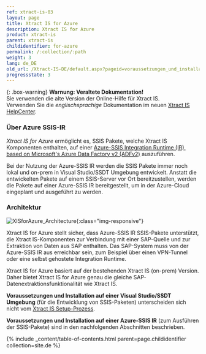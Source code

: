 ```yaml
---
ref: xtract-is-03
layout: page
title: Xtract IS for Azure
description: Xtract IS for Azure
product: xtract-is
parent: xtract-is
childidentifier: for-azure
permalink: /:collection/:path
weight: 3
lang: de_DE
old_url: /Xtract-IS-DE/default.aspx?pageid=voraussetzungen_und_installation___xis_for_azure
progressstate: 3
---
```


{: .box-warning}
**Warnung: Veraltete Dokumentation!** <br>
Sie verwenden die alte Version der Online-Hilfe für Xtract IS.<br>
Verwenden Sie die *englischsprachige* Dokumentation im neuen [Xtract IS HelpCenter](https://helpcenter.theobald-software.com/xtract-is/xtract-is-for-azure/introduction/).

### Über Azure SSIS-IR

*Xtract IS for Azure* ermöglicht es, SSIS Pakete, welche Xtract IS Komponenten enthalten, auf einer [Azure-SSIS Integration Runtime (IR), based on Microsoft's Azure Data Factory v2 (ADFv2)](https://azure.microsoft.com/en-us/blog/lift-sql-server-integration-services-packages-to-azure-with-azure-data-factory/) auszuführen.

Bei der Nutzung der Azure-SSIS IR werden die SSIS Pakete immer noch lokal und on-prem in Visual Studio/SSDT Umgebung entwickelt.
Anstatt die entwickelten Pakete auf einem SSIS-Server vor Ort bereitzustellen, werden die Pakete auf einer Azure-SSIS IR bereitgestellt, um in der Azure-Cloud eingeplant und ausgeführt zu werden.

### Architektur

![XISforAzure_Architecture](/img/content/xis/Xtract_IS_for_Azure.png){:class="img-responsive"}

Xtract IS for Azure stellt sicher, dass Azure-SSIS IR SSIS-Pakete unterstützt, die Xtract IS-Komponenten zur Verbindung mit einer SAP-Quelle und zur Extraktion von Daten aus SAP enthalten.
Das SAP-System muss von der Azure-SSIS IR aus erreichbar sein, zum Beispiel über einen VPN-Tunnel oder eine selbst gehostete Integration Runtime.

Xtract IS for Azure basiert auf der bestehenden Xtract IS (on-prem) Version.
Daher bietet Xtract IS for Azure genau die gleiche SAP-Datenextraktionsfunktionalität wie Xtract IS.

**Voraussetzungen und Installation auf einer Visual Studio/SSDT Umgebung** (für die Entwicklung von SSIS-Paketen) unterscheiden sich nicht vom [Xtract IS Setup-Prozess](./einfuehrung/installation).

**Voraussetzungen und Installation auf einer Azure-SSIS IR** (zum Ausführen der SSIS-Pakete) sind in den nachfolgenden Abschnitten beschrieben.

{% include _content/table-of-contents.html parent=page.childidentifier collection=site.de %}
